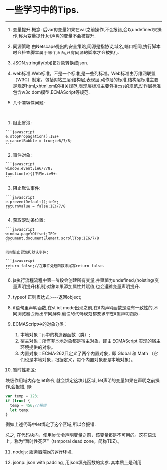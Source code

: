 # **一些学习中的Tips.**

---

1. 变量提升.概念: 后var的变量如果在var之前操作,不会报错,会以undefined来操作,称为变量提升.let声明的变量不会被提升.

2. 同源策略.由Netscape提出的安全策略,同源是指协议,域名,端口相同,执行脚本时会检查脚本属于哪个页面,只有同源的脚本才会被执行.

3. JSON.stringify(obj)把对象转换成json.

4. web标准:Web标准，不是一个标准,是一些列标准。Web标准由万维网联盟（W3C）制定。包括网站三层:结构层,表现层,动作层的标准,结构层标准主要是规定html,xhtml,xml的相关规范,表现层标准主要包括css的规范,动作层标准包含w3c dom模型,ECMAScript等规范.

5. 几个兼容性问题:

  ​

  1. 阻止冒泡:

    ```javascript
    e.stopPropagation();IE9+
    e.cancelBubble = true;ie6/7/8;
    ```

  2. 事件对象:

    ```javascript
    window.event;ie6/7/8;
    function(e){}中的e.ie9+;
    ```

  3. 阻止默认事件:

    ```javascript
    e.preventDefault();ie9+;
    returnValue = false;IE6/7/8
    ```

  4. 获取滚动条位置:

    ```javascript
    window.pageYOffset;IE9+
    document.documentElement.scrollTop;IE6/7/8
    ```

    同时阻止冒泡和默认事件:

    ```javascript
    return false;//在事件处理函数末尾写return false.
    ```

6. js执行流程流程中第一阶段会创建所有变量,并赋值为undefined,(hoisting(变量声明提升)机制)对象如果添加属性并赋值,也会遵循变量声明提升.

7. typeof 正则表达式;----返回object;

8. if语句里声明函数,在strict mode出现之前,在if内声明函数是没有一致性的,不同浏览器会做出不同解释,最佳的代码规范都要求不在if里声明函数.

9. ECMAScript中的对象分类：

   1. 本地对象：js中的构造器函数（类）;
   2. 宿主对象：所有非本地对象都是宿主对象，即由 ECMAScript 实现的宿主环境提供的对象。
   3. 内置对象：ECMA-262只定义了两个内置对象，即 Global 和 Math （它们也是本地对象，根据定义，每个内置对象都是本地对象）。

10. 暂时性死区:

  块级作用域内存在let命令, 就会绑定这块儿区域, let声明的变量如果在声明之前操作,会报错, 即:

  ```javascript
  var temp = 123;
  if (true) {
    temp = 456;//报错
    let temp;
  }
  ```

  例如上述代码中let绑定了这个区域,所以会报错.

  总之, 在代码块内，使用let命令声明变量之前，该变量都是不可用的。这在语法上，称为“暂时性死区”（temporal dead zone，简称TDZ）。

11. nodejs: 服务器端js的运行环境.

12. jsonp: json with padding, 用json填充函数的实参. 其本质上是利用<script> 标签的src属性可以跨域的原理来实现跨域.

13. 原型链: 一条由__proto__串起来,直到 Object().prototype.__proto__为null的链, 称为原型链.

14. 由于Function的特殊性，它“自己构造自己”。

    ```javascript
    Function.__proto__ === Function.prototype //true
    ```

15. 冻结的对象: 

    ```javascript
    const foo = Object.freeze({});
    //常规模式给foo对象添加属性不起作用;
    //严格模式给foo添加属性报错;
    foo.prop = 111;//报错
    ```

    常量foo指向一个冻结的对象，所以添加新属性不起作用，严格模式时还会报错。

    出了将对象本身冻结, 对象的属性也应该被冻结:

    ```javascript
    var oFree = (obj) {
      Object.freeze(obj);
      Object.keys(obj).forEach( (key, value) => {
        if( typeof obj[key] === 'object' ) {
          oFree(obj[key]);
        }
      });
    };
    ```

16. let 声明的变量不属于全局变量:

    ```javascript
    var a = 1;
    window.a // 1
    //===============
    let a = 1;
    window.a //undefined
    ```

17. 解构赋值中, 实际上只要等号左右两边结构相同就会赋值成功. 不成功的变量就会是undefined:

    ```javascript
    let [foo, [[bar], baz]] = [1, [[2], 3]];
    foo // 1
    bar // 2
    baz // 3
    //==============================================
    let [x, y, ...z] = ['a'];
    x // "a"
    y // undefined
    z // []
    ```

18. 为什么扩展js内置对象不是一个好的做法：

    由于扩展内置对象会有种种不确定性, 不保证JavaScript后续会原生支持扩展的方法, 一旦支持, 就会跟自己扩展的起冲突.导致代码崩溃.

19. jQuery自定义插件的方法: 

    ```javascript

    1.
    jQuery.fn.extend({
        "exFn": function(){alert('jquery对象扩展插件')}
    });
    2.
    jQuery.extend({
        "exFn": function(){alert('jquery核心对象方法')}
    });
    ```

20. ES6的对象的解构赋值与数组解构赋值的区别: 

    数组解构赋值是根据元素位置赋值, 由于对象是无序的属性值对, 所以解构赋值时需要注意, 同名的属性才会被赋值成功(根据对象的属性名来赋对应的值).

21. a标记的target属性: 

    1. _blank :在新窗口打开链接
    2. _self: 在当前窗开打开链接
    3. _top: 在最顶级的窗口打开链接
    4. _parent: 在父窗口打开链接

22. [数组排序:](https://github.com/haolic/Tips-lecture/tree/master/example/%E6%95%B0%E7%BB%84%E6%8E%92%E5%BA%8F) 

    1. [sort()方法](https://github.com/haolic/Tips-lecture/blob/master/example/%E6%95%B0%E7%BB%84%E6%8E%92%E5%BA%8F/sort()%E6%8E%92%E5%BA%8F.html)
    2. [二分法](https://github.com/haolic/Tips-lecture/blob/master/example/%E6%95%B0%E7%BB%84%E6%8E%92%E5%BA%8F/%E4%BA%8C%E5%88%86%E6%B3%95%E6%8E%92%E5%BA%8F.html)
    3. [冒泡排序](https://github.com/haolic/Tips-lecture/blob/master/example/%E6%95%B0%E7%BB%84%E6%8E%92%E5%BA%8F/%E5%86%92%E6%B3%A1%E6%8E%92%E5%BA%8F.html)
    4. [选择排序](https://github.com/haolic/Tips-lecture/blob/master/example/%E6%95%B0%E7%BB%84%E6%8E%92%E5%BA%8F/%E9%80%89%E6%8B%A9%E6%8E%92%E5%BA%8F.html)

23. 数组去重: 6种方法.

---

以后会不定期更新.哈哈哈 .
